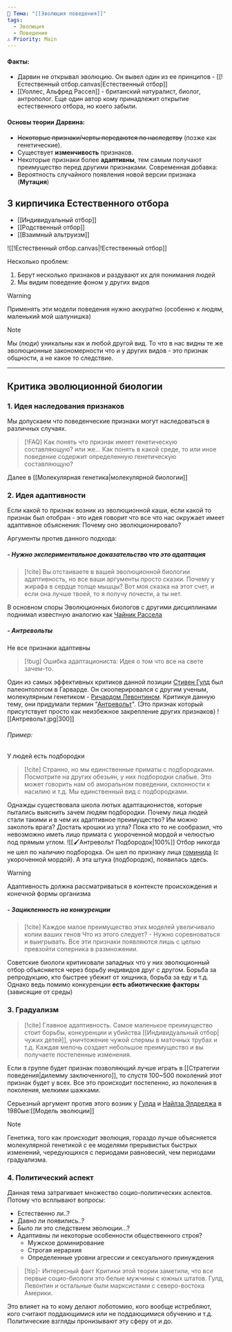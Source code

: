 ```yaml
---
📌 Тема: "[[Эволюция поведения]]"
tags:
  - Эволюция
  - Поведение
⚠️ Priority: Main
---
```


#### Факты:
 - Дарвин не открывал эволюцию. Он вывел один из ее принципов - [[!Естественный отбор.canvas|Естественный отбор]]
 - [[Уоллес, Альфред Рассел]] - британский натуралист, биолог, антрополог. Еще один автор кому принадлежит открытие естественного отбора, но коего забыли.

#### Основы теории Дарвина:

- ~~Некоторые признаки/черты передаются по наследству~~ (позже как генетические). 
- Существует **изменчивость** признаков.
- Некоторые признаки более **адаптивны**, тем самым получают преимущество перед другими признаками.
Современная добавка: 
- Вероятность случайного появления новой версии признака (**Мутация**)

## 3 кирпичика Естественного отбора

- [[Индивидуальный отбор]]
- [[Родственный отбор]]
- [[Взаимный альтруизм]]

![[!Естественный отбор.canvas|!Естественный отбор]]

Несколько проблем: 
1. Берут несколько признаков и раздувают их для понимания людей
2. Мы видим поведение фоном у других видов

>[!Warning]
> Применять эти модели поведения нужно аккуратно
> (особенно к людям, маленький мой шалунишка)

>[!Note]
>Мы (люди) уникальны как и любой другой вид.
То что в нас видны те же эволюционные закономерности что и у других видов - это признак общности, а не какое то следствие.


____
## Критика эволюционной биологии

### 1. Идея наследования признаков

Мы допускаем что поведенческие признаки могут наследоваться в различных случаях.

>[!FAQ] Как понять что признак имеет генетическую составляющую?
>или же... Как понять в какой среде, то или иное поведение содержит определенную генетическую составляющую?
>
Далее в [[Молекулярная генетика|молекулярной биологии]]

### 2. Идея адаптивности
Если какой то признак возник из эволюционной каши, если какой то признак был отобран - это идея говорит что все что нас окружает имеет адаптивное объяснения: Почему оно эволюционировало?

Аргументы против данного подхода:
##### - Нужно экспериментальное доказательство что это адаптация
> [!cite] 
> Вы отстаиваете в вашей эволюционной биологии адаптивность, но все ваши аргументы просто сказки. Почему у жирафа в сердце толще мышцы? Вот моя сказка на этот счет, и если она лучше твоей, то я получу почести, а ты нет.

В основном споры Эволюционных биологов с другими дисциплинами поднимал известную аналогию как [Чайник Рассела](https://ru.wikipedia.org/wiki/Чайник_Рассела)

##### - Антревольты
 Не все признаки адаптивны
 
>[!bug] Ошибка адаптациониста: Идея о том что все на свете зачем-то.

 Один из самых эффективных критиков данной позиции [Стивен Гулд](https://ru.wikipedia.org/wiki/Гулд,_Стивен_Джей) был палеонтологом в Гарварде. Он скооперировался с другим ученым, молекулярным генетиком - [Ричардом Левонтином](https://ru.wikipedia.org/wiki/Левонтин,_Ричард_Чарлз). Критикуя данную тему, они придумали термин "[Антревольт](https://ru.wikipedia.org/wiki/Антревольт_(биология))". (Это признак который присутствует просто как неизбежное закрепление других признаков)
![[Антревольт.jpg|300]]
###### Пример:

У людей есть подбородки
 >[!cite] 
 >Странно, но мы единственные приматы с подбородками. Посмотрите на других обезьян, у них подбородки слабые. Это может говорить нам об аморальном поведении, склонности к насилию и т.д. Мы единственный вид с подбородками.
 
Однажды существовала школа лютых адаптационистов, которые пытались выяснить зачем людям подбородки. 
 Почему лица людей стали такими и в чем их адаптивное преимущество?
 Им можно заколоть врага? Достать крошки из угла?
Пока кто то не сообразил, что невозможно иметь лицо примата с укороченной мордой и челюстью под прямым углом.
![[🖌️Антревольт Подбородок|100%]]
Отбор никогда не шел по наличию подбородка. Он шел по признаку лица [гоминида](https://ru.wikipedia.org/wiki/Гоминиды) (с укороченной мордой). А эта штука (подбородок), появилась здесь.

>[!warning] 
>Адаптивность должна рассматриваться в контексте происхождения и конечной формы организма

##### - Зацикленность на конкуренции

>[!cite]
>Каждое малое преимущество этих моделей увеличивало копии ваших генов
Что из этого следует? - Нужно соревноваться и выигрывать.
Все эти признаки появляются лишь с целью превзойти соперника в размножении.

Советские биологи критиковали западных что у них эволюционный отбор объясняется через борьбу индивидов  друг с другом. Борьба за репродукцию, кто быстрее убежит от хищника, борьба за еду и т.д. 
Однако ведь помимо конкуренции **есть абиотические факторы** (зависящие от среды)

### 3. Градуализм

>[!cite]
>Главное адаптивность. Самое маленькое преимущество стоит борьбы, конкуренции и убийства [[Индивидуальный отбор|чужих детей]], уничтожение чужой спермы в маточных трубах и т.д. Каждая мелочь создает небольшое преимущество и вы получаете постепенные изменения.

Если в группе будет признак позволяющий лучше играть в [[Стратегии поведения|дилемму заключенного]], то спустя 100~500 поколений этот признак будет у всех.
Все это происходит постепенно, из поколения в поколения, мелкими шажками.

Серьезный аргумент против этого возник у [Гулда](https://ru.wikipedia.org/wiki/Гулд,_Стивен_Джей) и [Найлза Элдреджа](https://ru.wikipedia.org/wiki/Элдредж,_Найлз) в 1980ые:[[Модель эволюции]]

>[!Note]
>Генетика, того как происходит эволюция, гораздо лучше объясняется молекулярной генетикой с ее моделями прерывистых быстрых изменений, чередующихся с периодами равновесий, чем периодами градуализма.

### 4. Политический аспект

Данная тема затрагивает множество социо-политических аспектов.
Потому что всплывают вопросы:
 - Естественно ли..?
 - Давно ли появились..?
 - Было ли это следствием эволюции...?
 - Адаптивны ли некоторые особенности общественного строя?
      - Мужское доминирование
      - Строгая иерархия
      - Определенные уровни агрессии и сексуального принуждения

>[!tip]- Интересный факт
>Критики этой теории заметили, что все первые социо-биологи это белые мужчины с южных штатов.
Гулд, Левонтин и остальные были марксистами с северо-востока Америки.

Это влияет на то кому делают лоботомию, кого вообще истребляют, кого считают поддающимися или не поддающимися обучению и т.д. Политические взгляды пронизывают эту сферу от и до.